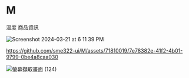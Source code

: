 # M
溫度 商品資訊

![Screenshot 2024-03-21 at 6 11 39 PM](https://github.com/sme322-ui/M/assets/71810019/a2cfa1b5-54b3-408e-8a5a-2acae04234b3)




https://github.com/sme322-ui/M/assets/71810019/7e78382e-41f2-4b01-9799-0be4a8caa030




![螢幕擷取畫面 (124)](https://github.com/sme322-ui/M/assets/71810019/dbd30b9e-86ce-42a9-ab6c-91b4f403bf08)
